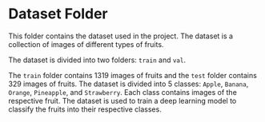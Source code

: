 # Dataset Folder

This folder contains the dataset used in the project. The dataset is a collection of images of different types of fruits.

The dataset is divided into two folders: `train` and `val`.

The `train` folder contains 1319 images of fruits and the `test` folder contains 329 images of fruits. The dataset is divided into 5 classes: `Apple`, `Banana`, `Orange`, `Pineapple`, and `Strawberry`. Each class contains images of the respective fruit. The dataset is used to train a deep learning model to classify the fruits into their respective classes.
